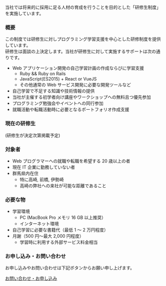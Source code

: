 当社では将来的に採用に足る人材の育成を行うことを目的とした「研修生制度」を実施しています。

### 概要

この制度では研修生に対しプログラミング学習支援を中心とした研修制度を提供しています。<br>
研修生は面談の上決定します。当社が研修生に対して実施するサポートは次の通りです。

- Web アプリケーション開発の自己学習計画の作成ならびに学習支援
    - Ruby && Ruby on Rails
    - JavaScript(ES2015) + React or VueJS
    - その他通常の Web サービス開発に必要な開発ツールなど
- 自己学習で不足する知識や技術情報の提供
- 当社が主催する初学者向け講座やワークショップへの無料且つ優先参加
- プログラミング勉強会やイベントへの同行参加
- 就職活動や転職活動時に必要となるポートフォリオ作成支援 

### 現在の研修生

(研修生が決定次第掲載予定)

### 対象者

- Web プログラマーへの就職や転職を希望する 20 歳以上の者
- 現在 IT 企業に勤務していない者
- 群馬県内在住
    - 特に高崎, 前橋, 伊勢崎
    - 高崎の弊社への来社が可能な距離であること

### 必要な物
- 学習環境
    - PC (MacBook Pro メモリ 16 GB 以上推奨）
    - インターネット環境
- 自己学習に必要な書籍代（最低 1 〜 2 万円程度）
- 月謝（500 円〜最大 2,000 円程度）
    - 学習時に利用する外部サービス料金相当


### お申し込み・お問い合わせ

お申し込みやお問い合わせは下記ボタンからお願い申し上げます。

<a class="button is-primary" href="https://form.run/@trainee">お問い合わせ・お申し込み</a>
